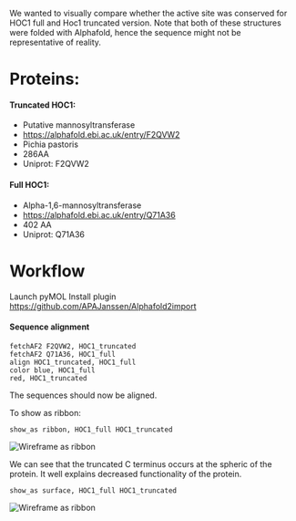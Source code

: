 We wanted to visually compare whether the active site was conserved for HOC1 full and Hoc1 truncated version.
Note that both of these structures were folded with Alphafold, hence the sequence might not be representative of reality.


# Proteins:
#### Truncated HOC1:
* Putative mannosyltransferase
* https://alphafold.ebi.ac.uk/entry/F2QVW2
* Pichia pastoris 
* 286AA
* Uniprot: F2QVW2



#### Full HOC1:
* Alpha-1,6-mannosyltransferase
* https://alphafold.ebi.ac.uk/entry/Q71A36
* 402 AA
* Uniprot: Q71A36


# Workflow
Launch pyMOL 
Install plugin https://github.com/APAJanssen/Alphafold2import

#### Sequence alignment  
``` pyMOL
fetchAF2 F2QVW2, HOC1_truncated
fetchAF2 Q71A36, HOC1_full
align HOC1_truncated, HOC1_full
color blue, HOC1_full
red, HOC1_truncated

```
The sequences should now be aligned.

To show as ribbon:
```
show_as ribbon, HOC1_full HOC1_truncated

```

![Wireframe as ribbon](ribbon.png)

We can see that the truncated C terminus occurs at the spheric of the protein. It well explains decreased functionality of the protein.


```
show_as surface, HOC1_full HOC1_truncated

```

![Wireframe as ribbon](ribbon.png)